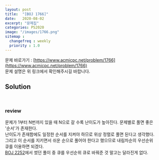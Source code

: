 ```yaml
---
layout: post
title:  "[BOJ 1766]"
date:   2020-08-02
excerpt: "문제집"
categories: PS2020
image: "/images/1766.png"
sitemap :
  changefreq : weekly
  priority : 1.0
---
```

문제 바로가기 : [https://www.acmicpc.net/problem/1766](https://www.acmicpc.net/problem/1766)<br>
문제 설명은 위 링크에서 확인해주시길 바랍니다.<br>
## Solution
<script src="https://gist.github.com/yooniversal/712361ff34c5ebb0cc057d9588ce6330.js"></script><br>

### review
문제가 1부터 N번까지 있을 때 N으로 갈 수록 난이도가 높아진다. 문제별로 풀면 좋은 '순서'가 존재한다.<br>
난이도가 존재함에도 일정한 순서를 지켜야 하므로 위상 정렬로 풀면 된다고 생각했다.<br>
그리고 이 순서를 지키면서 쉬운 순으로 풀어야 한다고 했으므로 내림차순의 우선순위 큐를 이용하면 되겠다.<br>
[BOJ 2252](https://yooniversal.github.io/blog/post54/)에서 썼던 풀이 중 큐를 우선순위 큐로 바꿔준 것 말고는 달라진게 없다.

<script src="https://utteranc.es/client.js"
        repo="yooniversal/blog-comments"
        issue-term="pathname"
        theme="github-light"
        crossorigin="anonymous"
        async>
</script>
